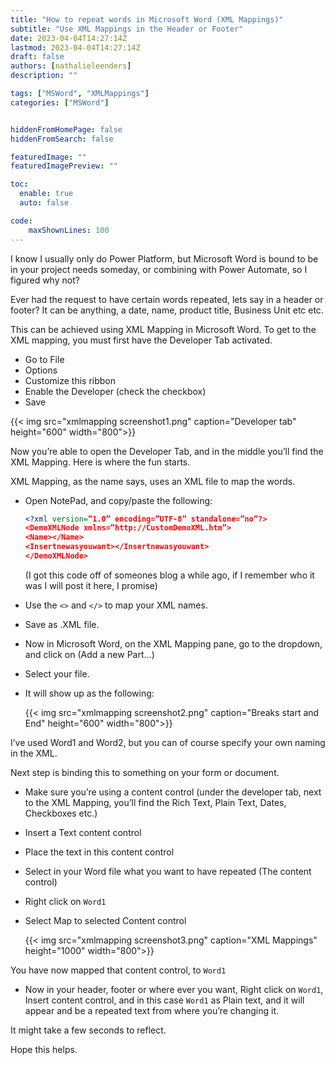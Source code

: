 ```yaml
---
title: "How to repeat words in Microsoft Word (XML Mappings)"
subtitle: "Use XML Mappings in the Header or Footer"
date: 2023-04-04T14:27:14Z
lastmod: 2023-04-04T14:27:14Z
draft: false
authors: [nathalieleenders]
description: ""

tags: ["MSWord", "XMLMappings"]
categories: ["MSWord"]


hiddenFromHomePage: false
hiddenFromSearch: false

featuredImage: ""
featuredImagePreview: ""

toc:
  enable: true
  auto: false

code:
    maxShownLines: 100
---
```


I know I usually only do Power Platform, but Microsoft Word is bound to be in your project needs someday, or combining with Power Automate, so I figured why not?

Ever had the request to have certain words repeated, lets say in a header or footer?
It can be anything, a date, name, product title, Business Unit etc etc.

This can be achieved using XML Mapping in Microsoft Word.
To get to the XML mapping, you must first have the Developer Tab activated.

- Go to File
- Options
- Customize this ribbon
- Enable the Developer (check the checkbox)
- Save

{{< img src="xmlmapping screenshot1.png" caption="Developer tab" height="600" width="800">}}

Now you’re able to open the Developer Tab, and in the middle you’ll find the XML Mapping.
Here is where the fun starts.

XML Mapping, as the name says, uses an XML file to map the words.

- Open NotePad, and copy/paste the following:

  ```xml
  <?xml version=”1.0” encoding=”UTF-8” standalone=”no”?>
  <DemoXMLNode xmlns=”http://CustomDemoXML.htm”>
  <Name></Name>
  <Insertnewasyouwant></Insertnewasyouwant>
  </DemoXMLNode>
  ```

  (I got this code off of someones blog a while ago, if I remember who it was I will post it here, I promise)

- Use the `<>` and `</>` to map your XML names.
- Save as .XML file.
- Now in Microsoft Word, on the XML Mapping pane, go to the dropdown, and click on (Add a new Part…)
- Select your file.
- It will show up as the following:

  {{< img src="xmlmapping screenshot2.png" caption="Breaks start and End" height="600" width="800">}}

I’ve used Word1 and Word2, but you can of course specify your own naming in the XML.

Next step is binding this to something on your form or document.

- Make sure you’re using a content control (under the developer tab, next to the XML Mapping, you’ll find the Rich Text, Plain Text, Dates, Checkboxes etc.)
- Insert a Text content control
- Place the text in this content control
- Select in your Word file what you want to have repeated (The content control)
- Right click on `Word1`
- Select Map to selected Content control

  {{< img src="xmlmapping screenshot3.png" caption="XML Mappings" height="1000" width="800">}}

You have now mapped that content control, to `Word1`

- Now in your header, footer or where ever you want, Right click on `Word1`, Insert content control, and in this case `Word1` as Plain text, and it will appear and be a repeated text from where you’re changing it.

It might take a few seconds to reflect.

Hope this helps.
